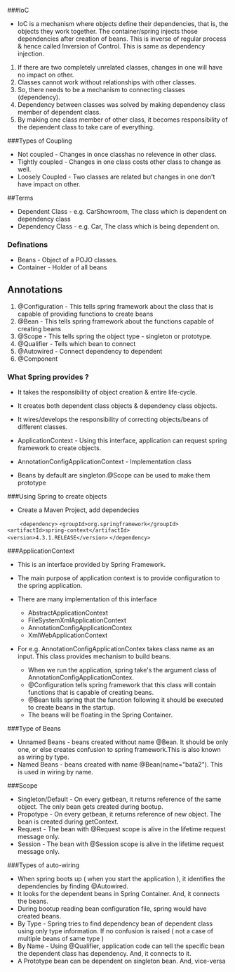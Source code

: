 ###IoC
* IoC is a mechanism where objects define their dependencies, that is, the objects they work together. The container/spring injects those dependencies after creation of beans. This is inverse of regular process & hence called Inversion of Control. This is same as dependency injection. 

1. If there are two completely unrelated classes, changes in one will have no impact on other. 
2. Classes cannot work without relationships with other classes.
3. So, there needs to be a mechanism to connecting classes (dependency).
4. Dependency between classes was solved by making dependency class member of dependent class.
5. By making one class member of other class, it becomes responsibility of the dependent class to take care of everything.

###Types of Coupling
* Not coupled - Changes in once classhas no relevence in other class.
* Tightly coupled - Changes in one class costs other class to change as well.
* Loosely Coupled - Two classes are related but changes in one don't have impact on other. 

##Terms
* Dependent Class - e.g. CarShowroom, The class which is dependent on dependency class
* Dependency Class - e.g. Car, The class which is being dependent on.

### Definations
* Beans - Object of a POJO classes.
* Container - Holder of all beans

## Annotations
1. @Configuration - This tells spring framework about the class that is capable of providing functions to create beans 
2. @Bean - This tells spring framework about the functions capable of creating beans 
3. @Scope - This tells spring the object type - singleton or prototype. 
4. @Qualifier - Tells which bean to connect
5. @Autowired - Connect dependency to dependent
6. @Component

### What Spring provides ?
* It takes the responsibility of object creation & entire life-cycle.
* It creates both dependent class objects & dependency class objects.
* It wires/develops the responsibility of correcting objects/beans of different classes.
 
* ApplicationContext - Using this interface, application can request spring framework to create objects. 
* AnnotationConfigApplicationContext - Implementation class
* Beans by default are singleton.@Scope can be used to make them prototype

###Using Spring to create objects
* Create a Maven Project, add dependecies

`    <dependency>`
    `<groupId>org.springframework</groupId>`
    `<artifactId>spring-context</artifactId>`
    `<version>4.3.1.RELEASE</version>`
    `</dependency>`

###ApplicationContext
* This is an interface provided by Spring Framework.
* The main purpose of application context is to provide configuration to the spring application.
* There are many implementation of this interface
  - AbstractApplicationContext
  - FileSystemXmlApplicationContext
  - AnnotationConfigApplicationContex
  - XmlWebApplicationContext

* For e.g. AnnotationConfigApplicationContex takes class name as an input. This class provides mechanism to build beans. 
  - When we run the application, spring take's the argument class of AnnotationConfigApplicationContex.
  - @Configuration tells spring framework that this class will contain functions that is capable of creating beans.
  - @Bean tells spring that the function following it should be executed to create beans in the startup.
  - The beans will be floating in the Spring Container.

###Type of Beans
* Unnamed Beans - beans created without name @Bean. It should be only one, or else creates confusion to spring framework.This is also known as wiring by type.
* Named Beans - beans created with name  @Bean(name="bata2"). This is used in wiring by name.
 
###Scope
* Singleton/Default - On every getbean, it returns reference of the same object. The only bean gets created during bootup. 
* Propotype - On every getbean, it returns reference of new object. The bean is created during getContext.
* Request - The bean with @Request scope is alive in the lifetime request message only.
* Session - The bean with @Session scope is alive in the lifetime request message only.
  
###Types of auto-wiring
* When spring boots up ( when you start the application ), it identifies the dependencies by finding @Autowired.
* It looks for the dependent beans in Spring Container. And, it connects the beans.
* During bootup reading bean configuration file, spring would have created beans.
* By Type - Spring tries to find dependency bean of dependent class using only type information. If no confusion is raised ( not a case of multiple beans of same type )
* By Name - Using @Qualifier, application code can tell the specific bean the dependent class has dependency. And, it connects to it.
* A Prototype bean can be dependent on singleton bean. And, vice-versa  